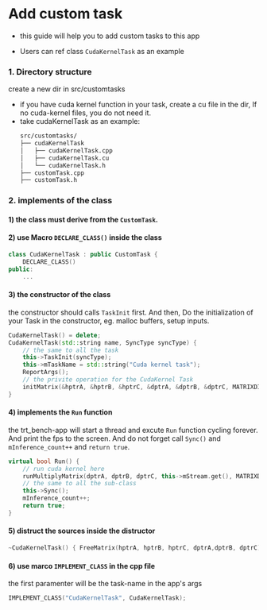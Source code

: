 # Add custom task
- this guide will help you to add custom tasks to this app

- Users can ref class `CudaKernelTask` as an example
### 1. Directory structure
create a new dir in src/customtasks
- if you have cuda kernel function in your task, create a cu file in the dir, If no cuda-kernel files, you do not need it.
- take cudaKernelTask as an example:
    ```bash
    src/customtasks/
    ├── cudaKernelTask
    │   ├── cudaKernelTask.cpp
    │   ├── cudaKernelTask.cu
    │   └── cudaKernelTask.h
    ├── customTask.cpp
    ├── customTask.h
    ```
### 2. implements of the class

####  1) the class must derive from the `CustomTask`.

####  2) use Macro `DECLARE_CLASS()` inside the class

```c++
class CudaKernelTask : public CustomTask {
    DECLARE_CLASS()
public:
    ...
```
####  3) the constructor of the class 
the constructor should calls `TaskInit` first.
And then, Do the initialization of your Task in the constructor, eg. malloc buffers, setup inputs.

```c++
CudaKernelTask() = delete;
CudaKernelTask(std::string name, SyncType syncType) {
    // the same to all the task
    this->TaskInit(syncType);
    this->mTaskName = std::string("Cuda kernel task");
    ReportArgs();
    // the privite operation for the CudaKernel Task
    initMatrix(&hptrA, &hptrB, &hptrC, &dptrA, &dptrB, &dptrC, MATRIXDIM);
}
```

####  4) implements the `Run` function
the trt_bench-app will start a thread and excute `Run` function cycling forever. And print the fps to the screen. And do not forget call `Sync()` and `mInference_count++` and `return true`.
```c++
virtual bool Run() {
    // run cuda kernel here
    runMultiplyMatrix(dptrA, dptrB, dptrC, this->mStream.get(), MATRIXDIM, LOOPCOUNT);
    // the same to all the sub-class
    this->Sync();
    mInference_count++;
    return true;
}
```
####  5) distruct the sources inside the distructor
```c++
~CudaKernelTask() { FreeMatrix(hptrA, hptrB, hptrC, dptrA,dptrB, dptrC); }
```
####  6) use marco `IMPLEMENT_CLASS` in the cpp file
the first paramenter will be the task-name in the app's args
```c++
IMPLEMENT_CLASS("CudaKernelTask", CudaKernelTask);
```


